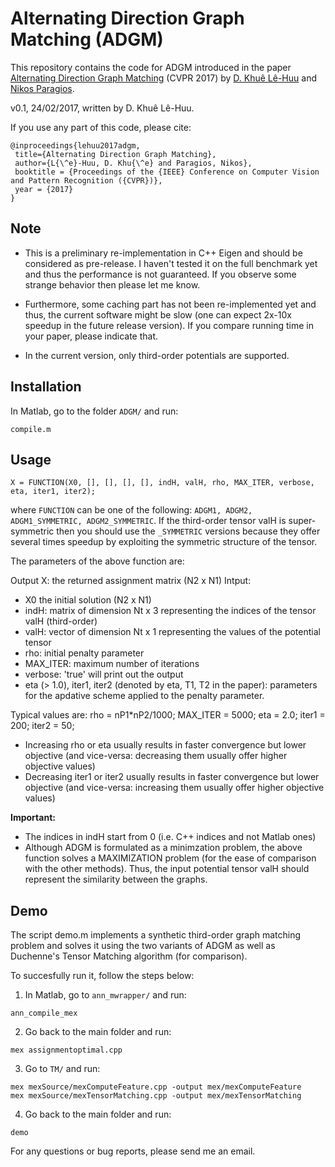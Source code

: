 # Alternating Direction Graph Matching (ADGM)
This repository contains the code for ADGM introduced in the paper [Alternating Direction Graph Matching](https://khue.fr/papers/adgm_cvpr2017.pdf) (CVPR 2017) by [D. Khuê Lê-Huu](https://khue.fr) and [Nikos Paragios](http://cvn.ecp.fr/personnel/nikos/).

v0.1, 24/02/2017, written by D. Khuê Lê-Huu.
 
If you use any part of this code, please cite:
```
@inproceedings{lehuu2017adgm,
 title={Alternating Direction Graph Matching},
 author={L{\^e}-Huu, D. Khu{\^e} and Paragios, Nikos},
 booktitle = {Proceedings of the {IEEE} Conference on Computer Vision and Pattern Recognition ({CVPR})},
 year = {2017}
}
```

## Note
- This is a preliminary re-implementation in C++ Eigen and should be 
considered as pre-release. I haven't tested it on the full benchmark yet 
and thus the performance is not guaranteed. If you observe some strange 
behavior then please let me know. 

- Furthermore, some caching part has not been re-implemented yet and thus, 
the current software might be slow (one can expect 2x-10x speedup in the 
future release version). If you compare running time in your paper, please 
indicate that.

- In the current version, only third-order potentials are supported.


## Installation
In Matlab, go to the folder ```ADGM/``` and run:
```
compile.m
```


## Usage
```
X = FUNCTION(X0, [], [], [], [], indH, valH, rho, MAX_ITER, verbose, eta, iter1, iter2);
```

where ```FUNCTION``` can be one of the following: ```ADGM1, ADGM2, ADGM1_SYMMETRIC, ADGM2_SYMMETRIC```.
If the third-order tensor valH is super-symmetric then you should use 
the ```_SYMMETRIC``` versions because they offer several times speedup by 
exploiting the symmetric structure of the tensor.

The parameters of the above function are:

Output X: the returned assignment matrix (N2 x N1)
Intput: 
- X0 the initial solution (N2 x N1)
- indH: matrix of dimension Nt x 3 representing the indices of the tensor valH (third-order)
- valH: vector of dimension Nt x 1 representing the values of the potential tensor
- rho: initial penalty parameter
- MAX_ITER: maximum number of iterations
- verbose: 'true' will print out the output
- eta (> 1.0), iter1, iter2 (denoted by eta, T1, T2 in the paper): parameters for 
the apdative scheme applied to the penalty parameter.

Typical values are:
rho = nP1*nP2/1000;
MAX_ITER = 5000;
eta = 2.0; 
iter1 = 200;
iter2 = 50;

+ Increasing rho or eta usually results in faster convergence but lower objective
(and vice-versa: decreasing them usually offer higher objective values) 
+ Decreasing iter1 or iter2 usually results in faster convergence but lower objective
(and vice-versa: increasing them usually offer higher objective values) 


**Important:**
- The indices in indH start from 0 (i.e. C++ indices and not Matlab ones)
- Although ADGM is formulated as a minimzation problem, the above function 
solves a MAXIMIZATION problem (for the ease of comparison with the other methods). 
Thus, the input potential tensor valH should represent the similarity between the graphs.


## Demo
The script demo.m implements a synthetic third-order graph matching problem 
and solves it using the two variants of ADGM as well as Duchenne's Tensor 
Matching algorithm (for comparison).

To succesfully run it, follow the steps below:

1. In Matlab, go to ```ann_mwrapper/``` and run:
```
ann_compile_mex
```

2. Go back to the main folder and run:
```
mex assignmentoptimal.cpp
```

3. Go to ```TM/``` and run:
```
mex mexSource/mexComputeFeature.cpp -output mex/mexComputeFeature
mex mexSource/mexTensorMatching.cpp -output mex/mexTensorMatching
```

4. Go back to the main folder and run:
```
demo
```

For any questions or bug reports, please send me an email.
